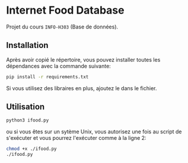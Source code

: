# Internet Food Database
Projet du cours `INFO-H303` (Base de données). 

## Installation
Après avoir copié le répertoire, vous pouvez installer toutes les dépendances avec la commande suivante:
```sh
pip install -r requirements.txt
```
Si vous utilisez des libraires en plus, ajoutez le dans le fichier.

## Utilisation
```sh
python3 ifood.py
```
ou si vous êtes sur un sytème Unix, vous autorisez une fois au script de s'exécuter et vous pourrez l'exécuter comme à la ligne 2:
```sh
chmod +x ./ifood.py
./ifood.py
```